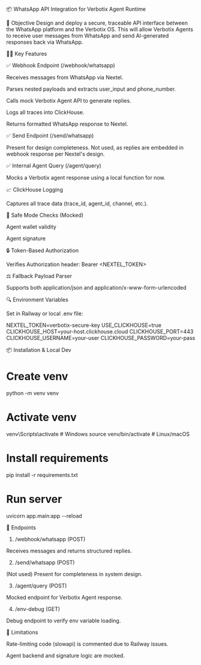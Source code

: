 📦 WhatsApp API Integration for Verbotix Agent Runtime

🧩 Objective
Design and deploy a secure, traceable API interface between the WhatsApp platform and the Verbotix OS. This will allow Verbotix Agents to receive user messages from WhatsApp and send AI-generated responses back via WhatsApp.

👨‍💻 Key Features

✅ Webhook Endpoint (/webhook/whatsapp)

Receives messages from WhatsApp via Nextel.

Parses nested payloads and extracts user_input and phone_number.

Calls mock Verbotix Agent API to generate replies.

Logs all traces into ClickHouse.

Returns formatted WhatsApp response to Nextel.

✅ Send Endpoint (/send/whatsapp)

Present for design completeness. Not used, as replies are embedded in webhook response per Nextel's design.

✅ Internal Agent Query (/agent/query)

Mocks a Verbotix agent response using a local function for now.

📈 ClickHouse Logging

Captures all trace data (trace_id, agent_id, channel, etc.).

🔐 Safe Mode Checks (Mocked)

Agent wallet validity

Agent signature

🔒 Token-Based Authorization

Verifies Authorization header: Bearer <NEXTEL_TOKEN>

⚖️ Fallback Payload Parser

Supports both application/json and application/x-www-form-urlencoded

🔍 Environment Variables

Set in Railway or local .env file:

NEXTEL_TOKEN=verbotix-secure-key
USE_CLICKHOUSE=true
CLICKHOUSE_HOST=your-host.clickhouse.cloud
CLICKHOUSE_PORT=443
CLICKHOUSE_USERNAME=your-user
CLICKHOUSE_PASSWORD=your-pass

📦 Installation & Local Dev

# Create venv
python -m venv venv

# Activate venv
venv\Scripts\activate  # Windows
source venv/bin/activate  # Linux/macOS

# Install requirements
pip install -r requirements.txt

# Run server
uvicorn app.main:app --reload

🔖 Endpoints

1. /webhook/whatsapp (POST)

Receives messages and returns structured replies.

2. /send/whatsapp (POST)

(Not used) Present for completeness in system design.

3. /agent/query (POST)

Mocked endpoint for Verbotix Agent response.

4. /env-debug (GET)

Debug endpoint to verify env variable loading.

🚫 Limitations

Rate-limiting code (slowapi) is commented due to Railway issues.

Agent backend and signature logic are mocked.

 
